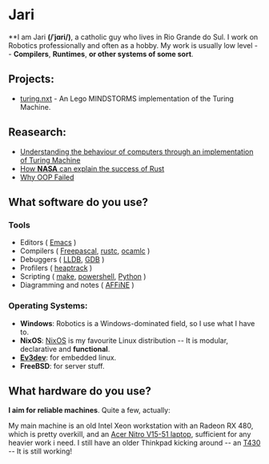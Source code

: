 # Jari
**I am Jari **(/ˈjɑri/)**, a catholic guy who lives in Rio Grande do Sul. I work on Robotics professionally and often as a hobby. My work is usually low level -- **Compilers**, **Runtimes**, **or other systems of some sort**.

## Projects:
* [turing.nxt](github.com/1jari/turing.nxt) - An Lego MINDSTORMS implementation of the Turing Machine.

## Reasearch:
* [Understanding the behaviour of computers through an implementation of Turing Machine](https://periodicos.ufsm.br/cienciaenatura/issue/view/2843)
* [How **NASA** can explain the success of Rust](https://www.reddit.com/r/brdev/comments/1kcecce/como_a_nasa_pode_explicar_o_sucesso_do_rust/)
* [Why OOP Failed](https://www.reddit.com/r/brdev/comments/1kdum48/porque_a_programa%C3%A7%C3%A3o_orientadaaobjeto_foi_um_erro/)

## What software do you use?
### Tools
* Editors ( [Emacs](http://www.gnu.org/software/emacs/) )
* Compilers ( [Freepascal](freepascal.org), [rustc](rust-lang.org), [ocamlc](ocaml.org) )
* Debuggers ( [LLDB](https://lldb.llvm.org/), [GDB](http://www.gnu.org/software/gdb/) )
* Profilers ( [heaptrack](https://github.com/KDE/heaptrack) )
* Scripting ( [make](http://www.gnu.org/software/make/manual/make.html), [powershell](https://github.com/PowerShell/PowerShell), [Python](python.org) )
* Diagramming and notes ( [AFFiNE](https://affine.pro/download) )

### Operating Systems:
- **Windows**: Robotics is a Windows-dominated field, so I use what I have to.
- **NixOS**: [NixOS](nixos.org) is my favourite Linux distribution -- It is modular, declarative and **functional**.
- **[Ev3dev](ev3dev.org)**: for embedded linux.
- **FreeBSD**: for server stuff.

## What hardware do you use?
**I aim for reliable machines**. Quite a few, actually:

My main machine is an old Intel Xeon workstation with an Radeon RX 480, which is pretty overkill, and an [Acer Nitro V15-51 laptop](https://www.amazon.com.br/Notebook-ANV15-51-58AZ-Geração-i5-13420H-Retroiluminado/dp/B0D1VV6NXS), sufficient for any heavier work i need. I still have an older Thinkpad kicking around -- an [T430](http://web.archive.org/web/20210513092657/https://www.lenovo.com/us/en/laptops/thinkpad/t-series/t430/) -- It is still working!
